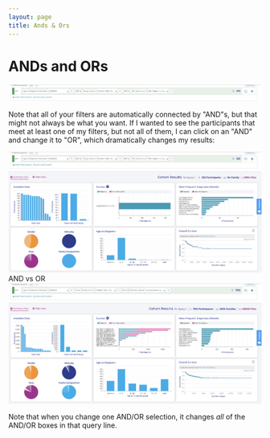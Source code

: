 ```yaml
---
layout: page
title: Ands & Ors
---
```


ANDs and ORs
===============================

![**Multiple Filters**](../../images/KidsFirstPortal_20.png)

Note that all of your filters are automatically connected by "AND"s,
but that might not always be what you want. If I wanted to see the
participants that meet at least one of my filters, but not all of them,
I can click on an "AND" and change it to "OR", which dramatically
changes my results:

![pic1](../../images/KidsFirstPortal_21.png) AND vs OR
![pic2](../../images/KidsFirstPortal_22.png)

Note that when you change one AND/OR selection, it changes *all* of the
AND/OR boxes in that query line.
